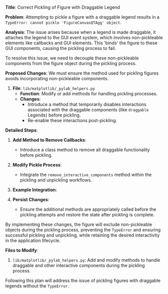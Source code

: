 **Title**: Correct Pickling of Figure with Draggable Legend

**Problem**: Attempting to pickle a figure with a draggable legend results in a `TypeError: cannot pickle 'FigureCanvasQTAgg' object`. 

**Analysis**: The issue arises because when a legend is made draggable, it attaches the legend to the GUI event system, which involves non-pickleable elements like callbacks and GUI elements. This 'binds' the figure to these GUI components, causing the pickling process to fail. 

To resolve this issue, we need to decouple these non-pickleable components from the figure object during the pickling process.

**Proposed Changes**: 
We must ensure the method used for pickling figures avoids incorporating non-pickleable components. 

1. **File**: `lib/matplotlib/_pylab_helpers.py`
    - **Function**: Modify or add methods for handling pickling processes.
    - **Changes**:
        - Introduce a method that temporarily disables interactions associated with the draggable components (like `draggable` Legends) before pickling.
        - Re-enable these interactions post-pickling.

**Detailed Steps**:

1. **Add Method to Remove Callbacks**:
    - Introduce a class method to remove all draggable functionality before pickling.
  


2. **Modify Pickle Process**:
    - Integrate the `remove_interactive_components` method within the pickling and unpickling workflows.
  
3. **Example Integration**: 


4. **Persist Changes**:
    - Ensure the additional methods are appropriately called before the pickling attempts and restore the state after pickling is complete.

By implementing these changes, the figure will exclude non-pickleable objects during the pickling process, preventing the `TypeError` and ensuring successful pickling and unpickling, while retaining the desired interactivity in the application lifecycle.

**Files to Modify**:
1. `lib/matplotlib/_pylab_helpers.py`: Add and modify methods to handle draggable and other interactive components during the pickling process. 

Following this plan will address the issue of pickling figures with draggable legends without the `TypeError`.


